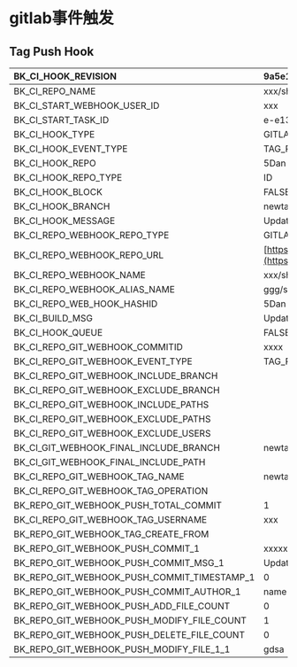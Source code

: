 # gitlab事件触发

## Tag Push Hook

| BK\_CI\_HOOK\_REVISION | 9a5e129e281d8be43b8876e8d6185dc5b3a40560 |
| :--- | :--- |
| BK\_CI\_REPO\_NAME | xxx/shequ0421 |
| BK\_CI\_START\_WEBHOOK\_USER\_ID | xxx |
| BK\_CI\_START\_TASK\_ID | e-e13298d0ee6f44f1996fd68a06358f7e |
| BK\_CI\_HOOK\_TYPE | GITLAB |
| BK\_CI\_HOOK\_EVENT\_TYPE | TAG\_PUSH |
| BK\_CI\_HOOK\_REPO | 5Dan |
| BK\_CI\_HOOK\_REPO\_TYPE | ID |
| BK\_CI\_HOOK\_BLOCK | FALSE |
| BK\_CI\_HOOK\_BRANCH | newtagtest |
| BK\_CI\_HOOK\_MESSAGE | Update gdsa |
| BK\_CI\_REPO\_WEBHOOK\_REPO\_TYPE | GITLAB |
| BK\_CI\_REPO\_WEBHOOK\_REPO\_URL | [https://gitlab.com/xxx/shequ0421.git](https://gitlab.com/xxx/shequ0421.git) |
| BK\_CI\_REPO\_WEBHOOK\_NAME | xxx/shequ0421 |
| BK\_CI\_REPO\_WEBHOOK\_ALIAS\_NAME | ggg/shequ0421 |
| BK\_CI\_REPO\_WEB\_HOOK\_HASHID | 5Dan |
| BK\_CI\_BUILD\_MSG | Update gdsa |
| BK\_CI\_HOOK\_QUEUE | FALSE |
| BK\_CI\_REPO\_GIT\_WEBHOOK\_COMMITID | xxxx |
| BK\_CI\_REPO\_GIT\_WEBHOOK\_EVENT\_TYPE | TAG\_PUSH |
| BK\_CI\_REPO\_GIT\_WEBHOOK\_INCLUDE\_BRANCH |  |
| BK\_CI\_REPO\_GIT\_WEBHOOK\_EXCLUDE\_BRANCH |  |
| BK\_CI\_REPO\_GIT\_WEBHOOK\_INCLUDE\_PATHS |  |
| BK\_CI\_REPO\_GIT\_WEBHOOK\_EXCLUDE\_PATHS |  |
| BK\_CI\_REPO\_GIT\_WEBHOOK\_EXCLUDE\_USERS |  |
| BK\_CI\_GIT\_WEBHOOK\_FINAL\_INCLUDE\_BRANCH | newtagtest |
| BK\_CI\_GIT\_WEBHOOK\_FINAL\_INCLUDE\_PATH |  |
| BK\_CI\_REPO\_GIT\_WEBHOOK\_TAG\_NAME | newtagtest |
| BK\_CI\_REPO\_GIT\_WEBHOOK\_TAG\_OPERATION |  |
| BK\_REPO\_GIT\_WEBHOOK\_PUSH\_TOTAL\_COMMIT | 1 |
| BK\_CI\_REPO\_GIT\_WEBHOOK\_TAG\_USERNAME | xxx |
| BK\_REPO\_GIT\_WEBHOOK\_TAG\_CREATE\_FROM |  |
| BK\_REPO\_GIT\_WEBHOOK\_PUSH\_COMMIT\_1 | xxxxx |
| BK\_REPO\_GIT\_WEBHOOK\_PUSH\_COMMIT\_MSG\_1 | Update gdsa |
| BK\_REPO\_GIT\_WEBHOOK\_PUSH\_COMMIT\_TIMESTAMP\_1 | 0 |
| BK\_REPO\_GIT\_WEBHOOK\_PUSH\_COMMIT\_AUTHOR\_1 | name |
| BK\_REPO\_GIT\_WEBHOOK\_PUSH\_ADD\_FILE\_COUNT | 0 |
| BK\_REPO\_GIT\_WEBHOOK\_PUSH\_MODIFY\_FILE\_COUNT | 1 |
| BK\_REPO\_GIT\_WEBHOOK\_PUSH\_DELETE\_FILE\_COUNT | 0 |
| BK\_REPO\_GIT\_WEBHOOK\_PUSH\_MODIFY\_FILE\_1\_1 | gdsa |

